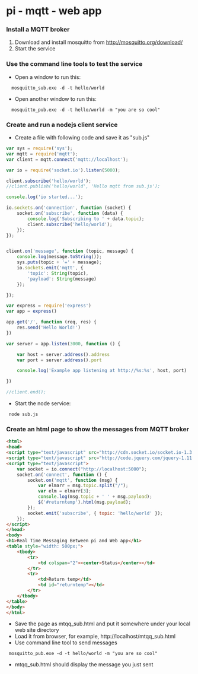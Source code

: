 # pi - mqtt - web app 

### Install a MQTT broker

1. Download and install mosquitto from http://mosquitto.org/download/
2. Start the service

### Use the command line tools to test the service

* Open a window to run this:
```
  mosquitto_sub.exe -d -t hello/world
```
* Open another window to run this:
```
  mosquitto_pub.exe -d -t hello/world -m "you are so cool"
```

### Create and run a nodejs client service

* Create a file with following code and save it as "sub.js"

```js
var sys = require('sys');
var mqtt = require('mqtt');
var client = mqtt.connect('mqtt://localhost');

var io = require('socket.io').listen(5000);

client.subscribe('hello/world');
//client.publish('hello/world', 'Hello mqtt from sub.js');

console.log('io started...');

io.sockets.on('connection', function (socket) {
    socket.on('subscribe', function (data) {
        console.log('Subscribing to ' + data.topic);
        client.subscribe('hello/world');
    });
});


client.on('message', function (topic, message) {
    console.log(message.toString());
    sys.puts(topic + '=' + message);
    io.sockets.emit('mqtt', {
        'topic': String(topic),
        'payload': String(message)
    });

});

var express = require('express')
var app = express()

app.get('/', function (req, res) {
    res.send('Hello World!')
})

var server = app.listen(3000, function () {

    var host = server.address().address
    var port = server.address().port

    console.log('Example app listening at http://%s:%s', host, port)

})

//client.end();

```
* Start the node service:
```
 node sub.js
```

### Create an html page to show the messages from MQTT broker

```html
<html>
<head>
<script type="text/javascript" src="http://cdn.socket.io/socket.io-1.3.4.js"></script>
<script type="text/javascript" src="http://code.jquery.com/jquery-1.11.2.min.js"></script>
<script type="text/javascript">
    var socket = io.connect("http://localhost:5000");
    socket.on('connect', function () {
        socket.on('mqtt', function (msg) {
            var elmarr = msg.topic.split("/");
            var elm = elmarr[3];
            console.log(msg.topic + ' ' + msg.payload);
            $('#returntemp').html(msg.payload);
        });
        socket.emit('subscribe', { topic: 'hello/world' });
    });
</script>
</head>
<body>
<h1>Real Time Messaging Between pi and Web app</h1>
<table style="width: 500px;">
    <tbody>
        <tr>
            <td colspan="2"><center>Status</center></td>
        </tr>
        <tr>
            <td>Return temp</td>
            <td id="returntemp"></td>
        </tr>
    </tbody>
</table>
</body>
</html>

```
* Save the page as mtqq_sub.html and put it somewhere under your local web site directory
* Load it from browser, for example, http://localhost/mtqq_sub.html
* Use command line tool to send messages 
```
 mosquitto_pub.exe -d -t hello/world -m "you are so cool"
```
* mtqq_sub.html should display the message you just sent


